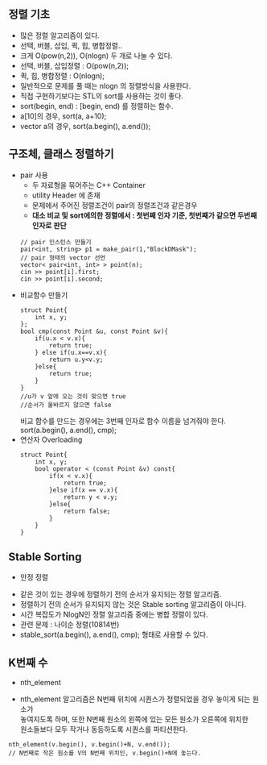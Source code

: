 ## 정렬 기초
 - 많은 정렬 알고리즘이 있다.
 - 선택, 버블, 삽입, 퀵, 힙, 병합정렬..
 - 크게 O(pow(n,2)), O(nlogn) 두 개로 나눌 수 있다.
 - 선택, 버블, 삽입정렬 : O(pow(n,2));
 - 퀵, 힙, 병합정렬 : O(nlogn);
 - 일반적으로 문제를 풀 때는 nlogn 의 정렬방식을 사용한다.
 - 직접 구현하기보다는 STL의 sort를 사용하는 것이 좋다.
 - sort(begin, end) : [begin, end) 를 정렬하는 함수.
 - a[10]의 경우, sort(a, a+10);
 - vector<int> a의 경우, sort(a.begin(), a.end());

## 구조체, 클래스 정렬하기
 - pair 사용
   + 두 자료형을 묶어주는 C++ Container
   + utility Header 에 존재
   + 문제에서 주어진 정렬조건이 pair의 정렬조건과 같은경우
   + **대소 비교 및 sort에의한 정렬에서 : 첫번째 인자 기준, 첫번째가 같으면 두번째인자로 판단**
   ```
   // pair 인스턴스 만들기
   pair<int, string> p1 = make_pair(1,"BlockDMask");    
   // pair 형태의 vector 선언
   vector< pair<int, int> > point(n);
   cin >> point[i].first;
   cin >> point[i].second;
   ```
 - 비교함수 만들기
   ```
   struct Point{
       int x, y;
   };
   bool cmp(const Point &u, const Point &v){
       if(u.x < v.x){
           return true;
       } else if(u.x==v.x){
           return u.y<v.y;
       }else{
           return true;
       }
   }
   //u가 v 앞에 오는 것이 맞으면 true
   //순서가 올바르지 않으면 false
   ```
   비교 함수를 만드는 경우에는 3번째 인자로 함수 이름을 넘겨줘야 한다.
   sort(a.begin(), a.end(), cmp);
 - 연산자 Overloading
   ```
   struct Point{
       int x, y;
       bool operator < (const Point &v) const{
           if(x < v.x){
               return true;
           }else if(x == v.x){
               return y < v.y;
           }else{
               return false;
           }
       }
   }
   ```

## Stable Sorting
 - 안정 정렬
  + 같은 것이 있는 경우에 정렬하기 전의 순서가 유지되는 정렬 알고리즘.
  + 정렬하기 전의 순서가 유지되지 않는 것은 Stable sorting 알고리즘이 아니다.
  + 시간 복잡도가 NlogN인 정렬 알고리즘 중에는 병합 정렬이 있다.
  + 관련 문제 : 나이순 정렬(10814번)
  + stable_sort(a.begin(), a.end(), cmp); 형태로 사용할 수 있다.

## K번째 수
 - nth_element
  + nth_element 알고리즘은 N번째 위치에 시퀀스가 정렬되었을 경우 놓이게 되는 원소가  
    놓여지도록 하며, 또한 N번째 원소의 왼쪽에 있는 모든 원소가 오른쪽에 위치한  
    원소들보다 모두 작거나 동등하도록 시퀀스를 파티션한다.
  ```
  nth_element(v.begin(), v.begin()+N, v.end());
  // N번째로 작은 원소를 V의 N번째 위치인, v.begin()+N에 놓는다.
  ```